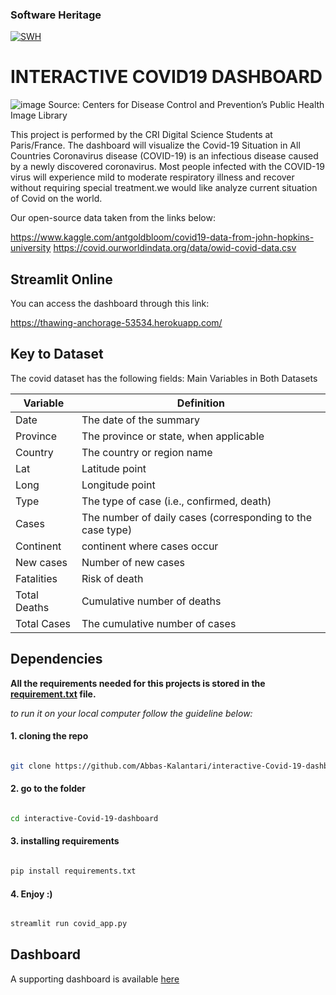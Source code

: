
### Software Heritage
[![SWH](https://archive.softwareheritage.org/badge/swh:1:dir:a6c5dd6e0cb40fdb352b8f9da8e9ff47e7f31a0a/)](https://archive.softwareheritage.org/swh:1:dir:a6c5dd6e0cb40fdb352b8f9da8e9ff47e7f31a0a;origin=https://github.com/Abbas-Kalantari/interactive-Covid-19-dashboard;visit=swh:1:snp:bc4861bb86c333924c4d6e30dd96d6ce5e505d21;anchor=swh:1:rev:2b6eb24dc710b4d421502723a296fbe407b78e09)

# INTERACTIVE COVID19 DASHBOARD
![image](https://user-images.githubusercontent.com/72027409/121660016-2853e980-caa3-11eb-936f-8d29e47b54bf.png)
Source: Centers for Disease Control and Prevention’s Public Health Image Library 

This project is performed by the CRI Digital Science Students at Paris/France. The dashboard will visualize the Covid-19 Situation in All Countries Coronavirus disease (COVID-19) is an infectious disease caused by a newly discovered coronavirus. Most people infected with the COVID-19 virus will experience mild to moderate respiratory illness and recover without requiring special treatment.we would like analyze current situation of Covid on the world.

Our open-source data taken from the links below:

https://www.kaggle.com/antgoldbloom/covid19-data-from-john-hopkins-university
https://covid.ourworldindata.org/data/owid-covid-data.csv

## Streamlit Online
You can access the dashboard through this link:

https://thawing-anchorage-53534.herokuapp.com/

## Key to Dataset 

The covid dataset has the following fields:
Main Variables in Both Datasets

 | Variable  | Definition  |
 | ---  | ---  |
 | Date | The date of the summary |  
 | Province | The province or state, when applicable |
 | Country | The country or region name |
 | Lat | Latitude point |
 | Long | Longitude point |
 | Type | The type of case (i.e., confirmed, death) |
 | Cases | The number of daily cases (corresponding to the case type) | 
 | Continent | continent where cases occur |
 | New cases | Number of new cases |
 | Fatalities | Risk of death |
 | Total Deaths |Cumulative number of deaths  |
 | Total Cases | The cumulative number of cases |

## Dependencies
**All the requirements needed for this projects is stored in the [requirement.txt](https://github.com/Abbas-Kalantari/interactive-Covid-19-dashboard/blob/master/requirements.txt) file.**

*to run it on your local computer follow the guideline below:*

#### 1. cloning the repo

```bash

git clone https://github.com/Abbas-Kalantari/interactive-Covid-19-dashboard

```
#### 2. go to the folder

```bash

cd interactive-Covid-19-dashboard

```
#### 3. installing requirements

```bash

pip install requirements.txt

```
#### 4. Enjoy :)

```bash

streamlit run covid_app.py

```

## Dashboard

A supporting dashboard is available [here](https://thawing-anchorage-53534.herokuapp.com/)


